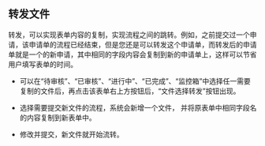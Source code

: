 
## 转发文件
  转发，可以实现表单内容的复制，实现流程之间的跳转。例如，之前提交过一个申请，该申请单的流程已经结束，但是您还是可以转发这个申请单，而转发后的申请单就是一个的新申请，其中相同的字段内容会复制到新的申请单上，这样可以节省用户填写表单的时间。
  
 - 可以在“待审核”、“已审核”、“进行中”、“已完成”、“监控箱”中选择任一需要复制的文件后，再点击该表单右上方按钮后，“文件选择转发”按钮出现。
 
 - 选择需要提交新文件的流程，系统会新增一个文件， 并将原表单中相同字段名的内容复制到新表单中。
 
 - 修改并提交，新文件就开始流转。
 

